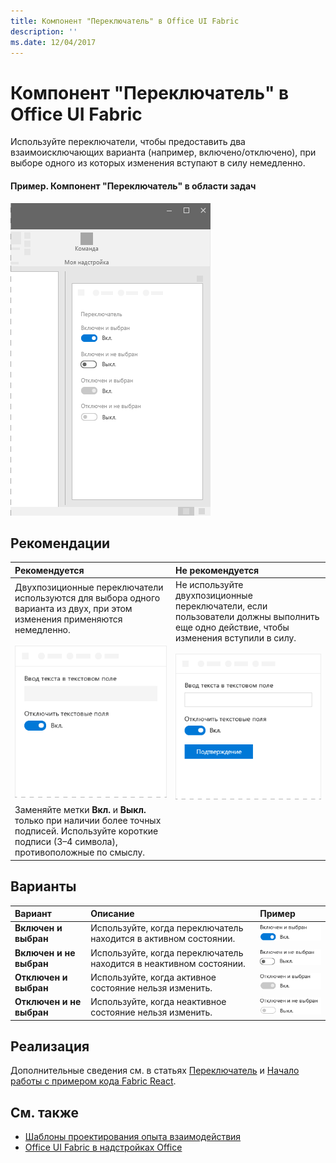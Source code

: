 ```yaml
---
title: Компонент "Переключатель" в Office UI Fabric
description: ''
ms.date: 12/04/2017
---
```


# <a name="toggle-component-in-office-ui-fabric"></a>Компонент "Переключатель" в Office UI Fabric

Используйте переключатели, чтобы предоставить два взаимоисключающих варианта (например, включено/отключено), при выборе одного из которых изменения вступают в силу немедленно.
  
#### <a name="example-toggle-in-a-task-pane"></a>Пример. Компонент "Переключатель" в области задач

![Изображение компонента Toggle](../images/overview-with-app-toggle.png)

## <a name="best-practices"></a>Рекомендации

|**Рекомендуется**|**Не рекомендуется**|
|:------------|:--------------|
|Двухпозиционные переключатели используются для выбора одного варианта из двух, при этом изменения применяются немедленно.<br/><br/>![Пример рекомендуемого применения компонента Toggle](../images/toggle-do.png)<br/>|Не используйте двухпозиционные переключатели, если пользователи должны выполнить еще одно действие, чтобы изменения вступили в силу.<br/><br/>![Пример нерекомендуемого применения компонента "Переключатель"](../images/toggle-dont.png)<br/>|
|Заменяйте метки **Вкл.** и **Выкл.** только при наличии более точных подписей. Используйте короткие подписи (3–4 символа), противоположные по смыслу.| |

## <a name="variants"></a>Варианты

|**Вариант**|**Описание**|**Пример**|
|:------------|:--------------|:----------|
|**Включен и выбран**|Используйте, когда переключатель находится в активном состоянии.|![Изображение доступного и выбранного переключателя](../images/toggle-enabled-on.png)<br/>|
|**Включен и не выбран**|Используйте, когда переключатель находится в неактивном состоянии.|![Изображение включенного и невыбранного переключателя](../images/toggle-enabled-off.png)<br/>|
|**Отключен и выбран**|Используйте, когда активное состояние нельзя изменить.|![Изображение отключенного и выбранного переключателя](../images/toggle-disabled-on.png)<br/>|
|**Отключен и не выбран**|Используйте, когда неактивное состояние нельзя изменить.|![Изображение отключенного и невыбранного переключателя](../images/toggle-disabled-off.png)<br/>|

## <a name="implementation"></a>Реализация

Дополнительные сведения см. в статьях [Переключатель](https://dev.office.com/fabric#/components/toggle) и [Начало работы с примером кода Fabric React](https://github.com/OfficeDev/Word-Add-in-GettingStartedFabricReact).

## <a name="see-also"></a>См. также

- [Шаблоны проектирования опыта взаимодействия](https://github.com/OfficeDev/Office-Add-in-UX-Design-Patterns-Code)
- [Office UI Fabric в надстройках Office](office-ui-fabric.md)
